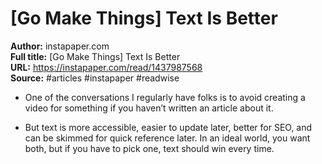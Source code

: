 # [Go Make Things] Text Is Better

**Author:** instapaper.com  
**Full title:** [Go Make Things] Text Is Better  
**URL:** https://instapaper.com/read/1437987568  
**Source:** #articles #instapaper #readwise

- One of the conversations I regularly have folks is to avoid creating a video for something if you haven’t written an article about it. 
   
- But text is more accessible, easier to update later, better for SEO, and can be skimmed for quick reference later. In an ideal world, you want both, but if you have to pick one, text should win every time. 
   
